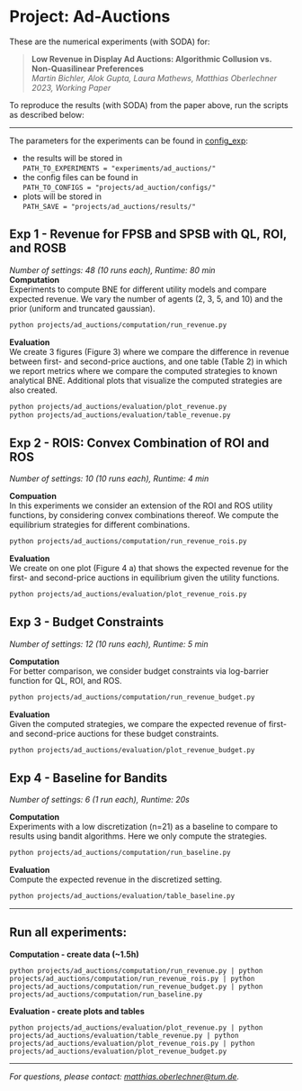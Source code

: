 # Project: Ad-Auctions
These are the numerical experiments (with SODA) for:

>**Low Revenue in Display Ad Auctions: Algorithmic Collusion vs. Non-Quasilinear Preferences**<br>
*Martin Bichler, Alok Gupta, Laura Mathews, Matthias Oberlechner<br> 2023, Working Paper*

To reproduce the results (with SODA) from the paper above, run the scripts as described below:

---
The parameters for the experiments can be found in [config_exp](config_exp.py):
- the results will be stored in<br> `PATH_TO_EXPERIMENTS = "experiments/ad_auctions/"` 
- the config files can be found in<br> `PATH_TO_CONFIGS = "projects/ad_auction/configs/"`
- plots will be stored in<br> `PATH_SAVE = "projects/ad_auctions/results/"`

## Exp 1 - Revenue for FPSB and SPSB with QL, ROI, and ROSB
*Number of settings: 48 (10 runs each), Runtime: 80 min*  <br>
**Computation**<br>
Experiments to compute BNE for different utility models and compare expected revenue.
We vary the number of agents (2, 3, 5, and 10) and the prior (uniform and truncated gaussian).
```bash
python projects/ad_auctions/computation/run_revenue.py
```
**Evaluation**<br>
We create 3 figures (Figure 3) where we compare the difference in revenue between first- and second-price auctions, and one table (Table 2) in which we report metrics where we compare the computed strategies to known analytical BNE.
Additional plots that visualize the computed strategies are also created.
```bash
python projects/ad_auctions/evaluation/plot_revenue.py
python projects/ad_auctions/evaluation/table_revenue.py
```

## Exp 2 - ROIS: Convex Combination of ROI and ROS
*Number of settings: 10 (10 runs each), Runtime: 4 min*

**Compuation**<br>
In this experiments we consider an extension of the ROI and ROS utility functions, by considering convex combinations thereof. We compute the equilibrium strategies for different combinations.
```bash
python projects/ad_auctions/computation/run_revenue_rois.py
```

**Evaluation**<br>
We create on one plot (Figure 4 a) that shows the expected revenue for the first- and second-price auctions in equilibrium given the utility functions.
```bash
python projects/ad_auctions/evaluation/plot_revenue_rois.py
```

## Exp 3 - Budget Constraints
*Number of settings: 12 (10 runs each), Runtime: 5 min* 

**Computation**<br>
For better comparison, we consider budget constraints via log-barrier function for QL, ROI, and ROS. 
```bash
python projects/ad_auctions/computation/run_revenue_budget.py
```

**Evaluation**<br>
Given the computed strategies, we compare the expected revenue of first- and second-price auctions for these budget constraints.
```bash
python projects/ad_auctions/evaluation/plot_revenue_budget.py
```

## Exp 4 - Baseline for Bandits
*Number of settings: 6 (1 run each), Runtime: 20s*

**Computation**<br>
Experiments with a low discretization (n=21) as a baseline to compare to results using bandit algorithms. Here we only compute the strategies.
```bash
python projects/ad_auctions/computation/run_baseline.py
```

**Evaluation**<br>
Compute the expected revenue in the discretized setting.
```bash
python projects/ad_auctions/evaluation/table_baseline.py 
```

---
## Run all experiments:<br>

**Computation - create data (~1.5h)**
```
python projects/ad_auctions/computation/run_revenue.py | python projects/ad_auctions/computation/run_revenue_rois.py | python projects/ad_auctions/computation/run_revenue_budget.py | python projects/ad_auctions/computation/run_baseline.py
```
**Evaluation - create plots and tables**
```
python projects/ad_auctions/evaluation/plot_revenue.py | python projects/ad_auctions/evaluation/table_revenue.py | python projects/ad_auctions/evaluation/plot_revenue_rois.py | python projects/ad_auctions/evaluation/plot_revenue_budget.py
```
---
*For questions, please contact: matthias.oberlechner@tum.de.*
